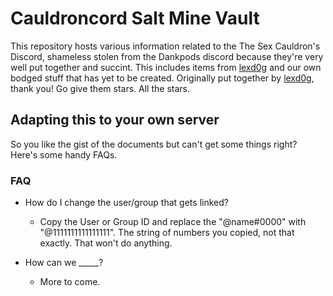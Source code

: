 # Cauldroncord Salt Mine Vault

This repository hosts various information related to the The Sex Cauldron's Discord, shameless stolen from the Dankpods discord because they're very well put together and succint. This includes items from [lexd0g](https://github.com/lexd0g/dankcord-stuff) and our own bodged stuff that has yet to be created.  Originally put together by [lexd0g](https://github.com/lexd0g/dankcord-stuff), thank you! Go give them stars. All the stars.

## Adapting this to your own server
So you like the gist of the documents but can't get some things right? Here's some handy FAQs.

### FAQ
* How do I change the user/group that gets linked?
  * Copy the User or Group ID and replace the "@name#0000" with "@1111111111111111". The string of numbers you copied, not that exactly. That won't do anything.

* How can we _____?
  * More to come. 

